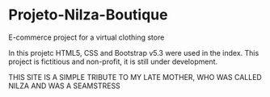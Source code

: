 # Projeto-Nilza-Boutique
E-commerce project for a virtual clothing store

In this projetc HTML5, CSS and Bootstrap v5.3 were used in the index. This project is fictitious and non-profit, it is still under development.

THIS SITE IS A SIMPLE TRIBUTE TO MY LATE MOTHER, WHO WAS CALLED NILZA AND WAS A SEAMSTRESS

